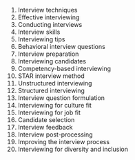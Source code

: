 1. Interview techniques
2. Effective interviewing
3. Conducting interviews
4. Interview skills
5. Interviewing tips
6. Behavioral interview questions
7. Interview preparation
8. Interviewing candidates
9. Competency-based interviewing
10. STAR interview method
11. Unstructured interviewing
12. Structured interviewing
13. Interview question formulation
14. Interviewing for culture fit
15. Interviewing for job fit
16. Candidate selection
17. Interview feedback
18. Interview post-processing
19. Improving the interview process
20. Interviewing for diversity and inclusion
